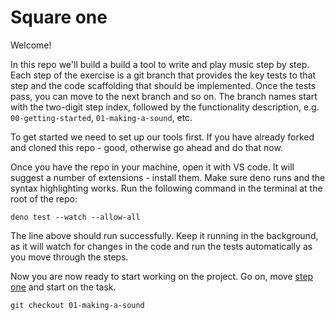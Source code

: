 # Square one

Welcome!

In this repo we'll build a build a tool to write and play music step by step. Each step of the exercise is a git branch that provides the key tests to that step and the code scaffolding that should be implemented. Once the tests pass, you can move to the next branch and so on. The branch names start with the two-digit step index, followed by the functionality description, e.g. `00-getting-started`, `01-making-a-sound`, etc.

To get started we need to set up our tools first. If you have already forked and cloned this repo - good, otherwise go ahead and do that now.

Once you have the repo in your machine, open it with VS code. It will suggest a number of extensions - install them. Make sure deno runs and the syntax highlighting works. Run the following command in the terminal at the root of the repo:

    deno test --watch --allow-all

The line above should run successfully. Keep it running in the background, as it will watch for changes in the code and run the tests automatically as you move through the steps.

Now you are now ready to start working on the project. Go on, move [step one] and start on the task.

    git checkout 01-making-a-sound

[step one]: ./01-making-a-sound.md
